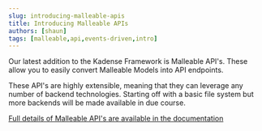 ```yaml
---
slug: introducing-malleable-apis
title: Introducing Malleable APIs
authors: [shaun]
tags: [malleable,api,events-driven,intro]
---
```


Our latest addition to the Kadense Framework is Malleable API's. These allow you to easily convert Malleable Models into API endpoints.

<!-- truncate -->

These API's are highly extensible, meaning that they can leverage any number of backend technologies. Starting off with a basic file system but more backends will be made available in due course.

[Full details of Malleable API's are available in the documentation](../../docs/The-Framework/Malleable-Apis/Basic-APIs.md)

